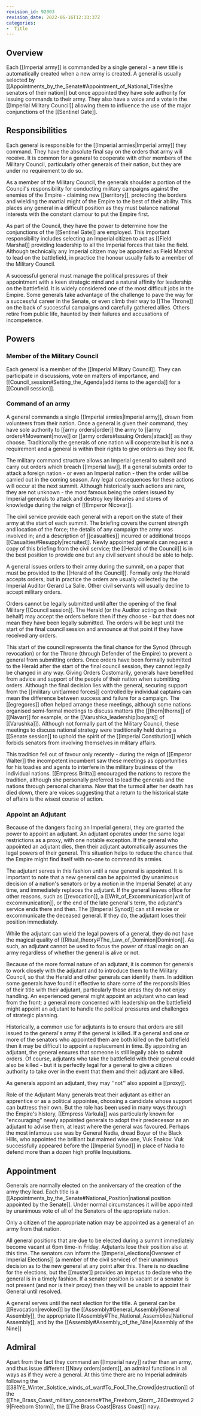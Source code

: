 ```yaml
---
revision_id: 92003
revision_date: 2022-06-16T12:33:37Z
categories:
-  Title
---
```



## Overview
Each [[Imperial army]] is commanded by a single general - a new title is automatically created when a new army is created. A general is usually selected by [[Appointments_by_the_Senate#Appointment_of_National_Titles|the senators of their nation]] but once appointed they have sole authority for issuing commands to their army. They also have a voice and a vote in the [[Imperial Military Council]] allowing them to influence the use of the major conjunctions of the [[Sentinel Gate]].

## Responsibilities
Each general is responsible for the [[Imperial armies|Imperial army]] they command. They have the absolute final say on the orders that army will receive. It is common for a general to cooperate with other members of the Military Council, particularly other generals of their nation, but they are under no requirement to do so.

As a member of the Military Council, the generals shoulder a portion of the Council's responsibility for conducting military campaigns against the enemies of the Empire - claiming new [[territory]], protecting the borders and wielding the martial might of the Empire to the best of their ability. This places any general in a difficult position as they must balance national interests with the constant clamour to put the Empire first.

As part of the Council, they have the power to determine how the conjunctions of the [[Sentinel Gate]] are employed. This important responsibility includes selecting an Imperial citizen to act as [[Field Marshal]] providing leadership to all the Imperial forces that take the field. Although technically any Imperial citizen may be appointed as Field Marshal to lead on the battlefield, in practice the honour usually falls to a member of the Military Council.

A successful general must manage the political pressures of their appointment with a keen strategic mind and a natural affinity for leadership on the battlefield. It is widely considered one of the most difficult jobs in the Empire. Some generals take advantage of the challenge to pave the way for a successful career in the Senate, or even climb their way to [[The Throne]] on the back of successful campaigns and carefully gathered allies. Others retire from public life, haunted by their failures and accusations of incompetence.

## Powers
### Member of the Military Council
Each general is a member of the [[Imperial Military Council]]. They can participate in discussions, vote on matters of importance, and [[Council_session#Setting_the_Agenda|add items to the agenda]] for a [[Council session]].

### Command of an army
A general commands a single [[Imperial armies|Imperial army]], drawn from volunteers from their nation. Once a general is given their command, they have sole authority to [[army orders|order]] the army to [[army orders#Movement|move]] or [[army orders#Issuing Orders|attack]] as they choose. Traditionally the generals of one nation will cooperate but it is not a requirement and a general is within their rights to give orders as they see fit.

The military command structure allows an Imperial general to submit and carry out orders which breach [[Imperial law]]. If a general submits order to attack a foreign nation - or even an Imperial nation - then the order will be carried out in the coming season. Any legal consequences for these actions will occur at the next summit. Although historically such actions are rare, they are not unknown - the most famous being the orders issued by Imperial generals to attack and destroy key libraries and stores of knowledge during the reign of [[Emperor Nicovar]]. 

The civil service provide each general with a report on the state of their army at the start of each summit. The briefing covers the current strength and location of the force; the details of any campaign the army was involved in; and a description of [[casualties]] incurred or additional troops [[Casualties#Resupply|recruited]].  Newly appointed generals can request a copy of this briefing from the civil service; the [[Herald of the Council]] is in the best position to provide one but any civil servant should be able to help.

A general issues orders to their army during the summit, on a paper that must be provided to the [[Herald of the Council]]. Formally only the Herald accepts orders, but in practice the orders are usually collected by the Imperial Auditor Gerard La Salle. Other civil servants will usually decline to accept military orders.

Orders cannot be legally submitted until after the opening of the final Military [[Council session]]. The Herald (or the Auditor acting on their behalf) may accept the orders before then if they choose - but that does not mean they have been legally submitted. The orders will be kept until the start of the final council session and announce at that point if they have received any orders.

This start of the council represents the final chance for the Synod (through revocation) or for the Throne (through Defender of the Empire) to prevent a general from submitting orders. Once orders have been formally submitted to the Herald after the start of the final council session, they cannot legally be changed in any way.
Giving Orders
Customarily, generals have benefited from advice and support of the people of their nation when submitting orders. Although the final decision lies with the general, securing support from the [[military unit|armed forces]] controlled by individual captains can mean the difference between success and failure for a campaign. The [[egregores]] often helped arrange these meetings, although some nations organised semi-formal meetings to discuss matters (the [[thorn|thorns]] of [[Navarr]] for example, or the [[Varushka_leadership|boyars]] of [[Varushka]]). Although not formally part of the Military Council, these meetings to discuss national strategy were traditionally held during a [[Senate session]] to uphold the spirit of the [[Imperial Constitution]] which forbids senators from involving themselves in military affairs.

This tradition fell out of favour only recently - during the reign of [[Emperor Walter]] the incompetent incumbent saw these meetings as opportunities for his toadies and agents to interfere in the military business of the individual nations. [[Empress Britta]] encouraged the nations to restore the tradition, although she personally preferred to lead the generals and the nations through personal charisma. Now that the turmoil after her death has died down, there are voices suggesting that a return to the historical state of affairs is the wisest course of action.

### Appoint an Adjutant
Because of the dangers facing an Imperial general, they are granted the power to appoint an adjutant. An adjutant operates under the same legal restrictions as a proxy, with one notable exception. If the general who appointed an adjutant dies, then their adjutant automatically assumes the legal powers of their general. This situation helps to reduce the chance that the Empire might find itself with no-one to command its armies.

The adjutant serves in this fashion until a new general is appointed. It is important to note that a new general can be appointed (by unanimous decision of a nation's senators or by a motion in the Imperial Senate) at any time, and immediately replaces the adjutant. If the general leaves office for other reasons, such as [[revocation]], a [[Writ_of_Excommunication|writ of excommunication]], or the end of the late general's term, the adjutant's service ends there and then. The [[Imperial Synod]] can still revoke or excommunicate the deceased general. If they do, the adjutant loses their position immediately.

While the adjutant can wield the legal powers of a general, they do not have the magical quality of [[Ritual_theory#The_Law_of_Dominion|Dominion]]. As such, an adjutant cannot be used to focus the power of ritual magic on an army regardless of whether the general is alive or not.

Because of the more formal nature of an adjutant, it is common for generals to work closely with the adjutant and to introduce them to the Military Council, so that the Herald and other generals can identify them. In addition some generals have found it effective to share some of the responsibilities of their title with their adjutant, particularly those areas they do not enjoy handling.  An experienced general might appoint an adjutant who can lead from the front; a general more concerned with leadership on the battlefield might appoint an adjutant to handle the political pressures and challenges of strategic planning.

Historically, a common use for adjutants is to ensure that orders are still issued to the general's army if the general is killed. If a general and one or more of the senators who appointed them are both killed on the battlefield then it may be difficult to appoint a replacement in time. By appointing an adjutant, the general ensures that someone is still legally able to submit orders. Of course, adjutants who take the battlefield with their general could also be killed - but it is perfectly legal for a general to give a citizen authority to take over in the event that them and their adjutant are killed.

As generals appoint an adjutant, they may ''not'' also appoint a [[proxy]].


Role of the Adjutant
Many generals treat their adjutant as either an apprentice or as a political appointee, choosing a candidate whose support can buttress their own. But the role has been used in many ways through the Empire's history, [[Empress Varkula]] was particularly known for "encouraging" newly appointed generals to adopt their predecessor as an adjutant to advise them, at least where the general was favoured. Perhaps the most infamous use was by General Nadia, dread Boyar of the Black Hills, who appointed the brilliant but maimed wise one, Vuk Enakov. Vuk successfully appeared before the [[Imperial Synod]] in place of Nadia to defend more than a dozen high profile Inquisitions.

## Appointment
Generals are normally elected on the anniversary of the creation of the army they lead. Each title is a [[Appointments_by_the_Senate#National_Position|national position appointed by the Senate]]. Under normal circumstances it will be appointed by unanimous vote of all of the Senators of the appropriate nation. 

Only a citizen of the appropriate nation may be appointed as a general of an army from that nation.

All general positions that are due to be elected during a summit immediately become vacant at 6pm time-in Friday. Adjutants lose their position also at this time. The senators can inform the [[Imperial_elections|Overseer of Imperial Elections]] (a member of the civil service) of their unanimous decision as to the new general at any point after this. There is no deadline for the elections, but the [[muster]]  provides an impetus to declare who the general is in a timely fashion. If a senator position is vacant or a senator is not present (and nor is their proxy) then they will be unable to appoint their General until resolved.

A general serves until the next election for the title. A general can be [[Revocation|revoked]] by the [[Assembly#General_Assembly|General Assembly]], the appropriate [[Assembly#The_National_Assemblies|National Assembly]], and by the [[Assembly#Assembly_of_the_Nine|Assembly of the Nine]]

## Admiral
Apart from the fact they command an [[Imperial navy]] rather than an army, and thus issue different [[Navy orders|orders]], an admiral functions in all ways as if they were a general. At this time there are no Imperial admirals following the [[381YE_Winter_Solstice_winds_of_war#To_Fool_The_Crowd|destruction]] of the [[The_Brass_Coast_military_concerns#The_Freeborn_Storm_.28Destroyed.29|Freeborn Storm]], the [[The Brass Coast|Brass Coast]] navy.


